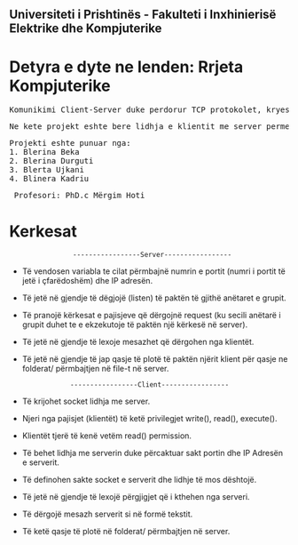 ## Universiteti i Prishtinës - Fakulteti i Inxhinierisë Elektrike dhe Kompjuterike
# Detyra e dyte ne lenden: Rrjeta Kompjuterike
<pre>Komunikimi Client-Server duke perdorur TCP protokolet, kryesisht ne node.js.</pre> 
<pre>Ne kete projekt eshte bere lidhja e klientit me server permes programimit me sockets.</pre>

<pre>Projekti eshte punuar nga:
1. Blerina Beka
2. Blerina Durguti
3. Blerta Ujkani
4. Blinera Kadriu 
</pre>
<pre> Profesori: PhD.c Mërgim Hoti </pre>

# Kerkesat 

                    -----------------Server-----------------
-  Të vendosen variabla te cilat përmbajnë numrin e portit (numri i portit të jetë i
   çfarëdoshëm) dhe IP adresën.
-  Të jetë në gjendje të dëgjojë (listen) të paktën të gjithë anëtaret e grupit.
-  Të pranojë kërkesat e pajisjeve që dërgojnë request (ku secili anëtarë i grupit duhet te e
   ekzekutoje të paktën një kërkesë në server).
-  Të jetë në gjendje të lexoje mesazhet që dërgohen nga klientët.
-  Të jetë në gjendje të jap qasje të plotë të paktën njërit klient për qasje ne folderat/
   përmbajtjen në file-t në server.

                   -----------------Client-----------------
-  Të krijohet socket lidhja me server.
-  Njeri nga pajisjet (klientët) të ketë privilegjet write(), read(), execute().
-  Klientët tjerë të kenë vetëm read() permission.
-  Të behet lidhja me serverin duke përcaktuar sakt portin dhe IP Adresën e serverit.
-  Të definohen sakte socket e serverit dhe lidhje të mos dështojë.
-  Të jetë në gjendje të lexojë përgjigjet që i kthehen nga serveri.
-  Të dërgojë mesazh serverit si në formë tekstit.
-  Të ketë qasje të plotë në folderat/ përmbajtjen në server.  

